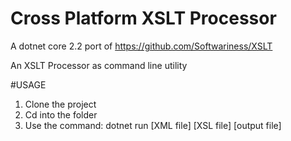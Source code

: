 # Cross Platform XSLT Processor
A dotnet core 2.2 port of https://github.com/Softwariness/XSLT

An XSLT Processor as command line utility

#USAGE
1. Clone the project
2. Cd into the folder
3. Use the command:
  dotnet run [XML file] [XSL file] [output file]
